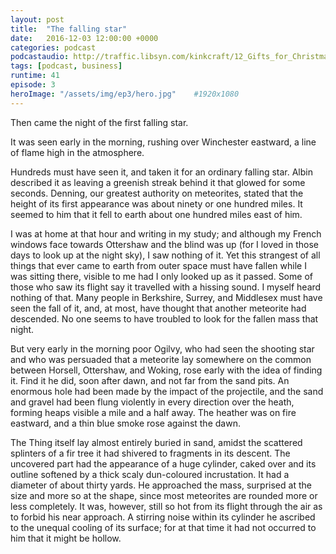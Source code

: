 ```yaml
---
layout: post
title:  "The falling star"
date:   2016-12-03 12:00:00 +0000
categories: podcast
podcastaudio: http://traffic.libsyn.com/kinkcraft/12_Gifts_for_Christmas.mp3
tags: [podcast, business]
runtime: 41
episode: 3
heroImage: "/assets/img/ep3/hero.jpg"    #1920x1080
---
```

Then came the night of the first falling star.  

It was seen early in the morning, rushing over Winchester eastward, a line of flame high
in the atmosphere.

Hundreds must have seen it, and taken it for an
ordinary falling star.  Albin described it as leaving a greenish
streak behind it that glowed for some seconds.  Denning, our greatest
authority on meteorites, stated that the height of its first
appearance was about ninety or one hundred miles.  It seemed to him
that it fell to earth about one hundred miles east of him.

I was at home at that hour and writing in my study; and although my
French windows face towards Ottershaw and the blind was up (for I
loved in those days to look up at the night sky), I saw nothing of it.
Yet this strangest of all things that ever came to earth from outer
space must have fallen while I was sitting there, visible to me had I
only looked up as it passed.  Some of those who saw its flight say it
travelled with a hissing sound.  I myself heard nothing of that.  Many
people in Berkshire, Surrey, and Middlesex must have seen the fall of
it, and, at most, have thought that another meteorite had descended.
No one seems to have troubled to look for the fallen mass that night.

But very early in the morning poor Ogilvy, who had seen the
shooting star and who was persuaded that a meteorite lay somewhere on
the common between Horsell, Ottershaw, and Woking, rose early with the
idea of finding it.  Find it he did, soon after dawn, and not far from
the sand pits.  An enormous hole had been made by the impact of the
projectile, and the sand and gravel had been flung violently in every
direction over the heath, forming heaps visible a mile and a half
away.  The heather was on fire eastward, and a thin blue smoke rose
against the dawn.

The Thing itself lay almost entirely buried in sand, amidst the
scattered splinters of a fir tree it had shivered to fragments in its
descent.  The uncovered part had the appearance of a huge cylinder,
caked over and its outline softened by a thick scaly dun-coloured
incrustation.  It had a diameter of about thirty yards.  He approached
the mass, surprised at the size and more so at the shape, since most
meteorites are rounded more or less completely.  It was, however,
still so hot from its flight through the air as to forbid his near
approach.  A stirring noise within its cylinder he ascribed to the
unequal cooling of its surface; for at that time it had not occurred
to him that it might be hollow.